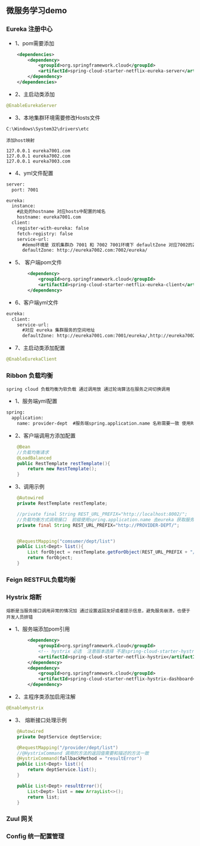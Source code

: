 ## 微服务学习demo

### Eureka      注册中心
- 1、pom需要添加
```xml
    <dependencies>
        <dependency>
            <groupId>org.springframework.cloud</groupId>
            <artifactId>spring-cloud-starter-netflix-eureka-server</artifactId>
        </dependency>
    </dependencies>
```
- 2、主启动类添加
```java
@EnableEurekaServer
```
- 3、本地集群环境需要修改Hosts文件
```text
C:\Windows\System32\drivers\etc

添加host映射

127.0.0.1 eureka7001.com
127.0.0.1 eureka7002.com
127.0.0.1 eureka7003.com

```
- 4、yml文件配置
```xml
server:
  port: 7001

eureka:
  instance:
    #此处的hostname 对应hosts中配置的域名
    hostname: eureka7001.com
  client:
    register-with-eureka: false
    fetch-registry: false
    service-url:
      #demo环境是 双机集群办 7001 和 7002 7001环境下 defaultZone 对应7002的Zone配置
      defaultZone: http://eureka7002.com:7002/eureka/
```

- 5、 客户端pom文件
```xml
        <dependency>
            <groupId>org.springframework.cloud</groupId>
            <artifactId>spring-cloud-starter-netflix-eureka-client</artifactId>
        </dependency>
```

- 6、客户端yml文件
```xml
eureka:
  client:
    service-url:
      #对应 eureka 集群服务的空间地址
      defaultZone: http://eureka7001.com:7001/eureka/,http://eureka7002.com:7002/eureka/
```

- 7、主启动类添加配置
```java
@EnableEurekaClient
```
### Ribbon      负载均衡
```spring cloud 负载均衡为软负载 通过调用放 通过轮询算法在服务之间切换调用```
- 1、服务端yml配置
```xml
spring: 
  application: 
    name: provider-dept  #服务端spring.application.name 名称需要一致 使用RestTemplate调用时可以通过该名称进行访问服务
```
- 2、客户端调用方添加配置
```java
    @Bean
    //负载均衡请求
    @LoadBalanced
    public RestTemplate restTemplate(){
        return new RestTemplate();
    }
```
- 3、调用示例
```java
    @Autowired
    private RestTemplate restTemplate;

    //private final String REST_URL_PREFIX="http://localhost:8002/";
    //负载均衡方式调用接口  前缀使用spring.application.name 去eureka 获取服务对象
    private final String REST_URL_PREFIX="http://PROVIDER-DEPT/";


    @RequestMapping("comsumer/dept/list")
    public List<Dept> list(){
        List forObject = restTemplate.getForObject(REST_URL_PREFIX + "/provider/dept/list", List.class);
        return forObject;
    }
```
### Feign       RESTFUL负载均衡
### Hystrix     熔断
```text
熔断是当服务接口调用异常的情况加 通过设置返回友好或者提示信息，避免服务崩溃，也便于开发人员排错
```
- 1、服务端添加pom引用
```xml
        <dependency>
            <groupId>org.springframework.cloud</groupId> 
            <!-- hystrix 必选  注意版本选择 不是spring-cloud-starter-hystrix -->
            <artifactId>spring-cloud-starter-netflix-hystrix</artifactId>
        </dependency>
        <dependency>
            <groupId>org.springframework.cloud</groupId>
            <artifactId>spring-cloud-starter-netflix-hystrix-dashboard</artifactId>
        </dependency>
```
- 2、主程序类添加启用注解
```java
@EnableHystrix
```
- 3、 熔断接口处理示例
```java
    @Autowired
    private DeptService deptService;

    @RequestMapping("/provider/dept/list")
    //@HystrixCommand 调用的方法的返回值需要和描述的方法一致
    @HystrixCommand(fallbackMethod = "resultError")
    public List<Dept> list(){
        return deptService.list();
    }

    public List<Dept> resultError(){
        List<Dept> list = new ArrayList<>();
        return list;
    }
```
### Zuul        网关
### Config      统一配置管理